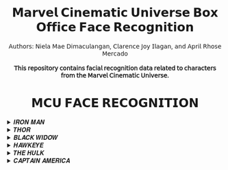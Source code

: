 <div style="text-align: center;">
  <div align="center">
    <h1>𝗠𝗮𝗿𝘃𝗲𝗹 𝗖𝗶𝗻𝗲𝗺𝗮𝘁𝗶𝗰 𝗨𝗻𝗶𝘃𝗲𝗿𝘀𝗲 𝗕𝗼𝘅 𝗢𝗳𝗳𝗶𝗰𝗲 𝗙𝗮𝗰𝗲 𝗥𝗲𝗰𝗼𝗴𝗻𝗶𝘁𝗶𝗼𝗻</h1>
  </div>
  
</div>
<div align="center">
  <div style="font-style: Autor one;">
  𝖠𝗎𝗍𝗁𝗈𝗋𝗌: 𝖭𝗂𝖾𝗅𝖺 𝖬𝖺𝖾 𝖣𝗂𝗆𝖺𝖼𝗎𝗅𝖺𝗇𝗀𝖺𝗇, 𝖢𝗅𝖺𝗋𝖾𝗇𝖼𝖾 𝖩𝗈𝗒 𝖨𝗅𝖺𝗀𝖺𝗇, 𝖺𝗇𝖽 𝖠𝗉𝗋𝗂𝗅 𝖱𝗁𝗈𝗌𝖾 𝖬𝖾𝗋𝖼𝖺𝖽𝗈
  </div>
</div>  
<be>

<br>
<div align="center">
  <strong>𝖳𝗁𝗂𝗌 𝗋𝖾𝗉𝗈𝗌𝗂𝗍𝗈𝗋𝗒 𝖼𝗈𝗇𝗍𝖺𝗂𝗇𝗌 𝖿𝖺𝖼𝗂𝖺𝗅 𝗋𝖾𝖼𝗈𝗀𝗇𝗂𝗍𝗂𝗈𝗇 𝖽𝖺𝗍𝖺 𝗋𝖾𝗅𝖺𝗍𝖾𝖽 𝗍𝗈 𝖼𝗁𝖺𝗋𝖺𝖼𝗍𝖾𝗋𝗌 𝖿𝗋𝗈𝗆 𝗍𝗁𝖾 𝖬𝖺𝗋𝗏𝖾𝗅 𝖢𝗂𝗇𝖾𝗆𝖺𝗍𝗂𝖼 𝖴𝗇𝗂𝗏𝖾𝗋𝗌𝖾.</strong>
</div>  
<be>

<div style="text-align: center;">
  <div align="center">
    <h1>𝗠𝗖𝗨 𝗙𝗔𝗖𝗘 𝗥𝗘𝗖𝗢𝗚𝗡𝗜𝗧𝗜𝗢𝗡</h1>
  </div>
</div>

<details>
<summary>𝑰𝑹𝑶𝑵 𝑴𝑨𝑵</summary>
  <div align="justify">
>𝘛𝘰𝘯𝘺 𝘚𝘵𝘢𝘳𝘬'𝘴 𝘥𝘶𝘢𝘭 𝘪𝘥𝘦𝘯𝘵𝘪𝘵𝘺 𝘢𝘴 𝘐𝘳𝘰𝘯 𝘔𝘢𝘯 𝘦𝘯𝘤𝘢𝘱𝘴𝘶𝘭𝘢𝘵𝘦𝘴 𝘢 𝘤𝘢𝘱𝘵𝘪𝘷𝘢𝘵𝘪𝘯𝘨 𝘦𝘹𝘱𝘭𝘰𝘳𝘢𝘵𝘪𝘰𝘯 𝘰𝘧 𝘳𝘦𝘢𝘭 𝘢𝘯𝘥 𝘴𝘶𝘱𝘦𝘳𝘩𝘦𝘳𝘰 𝘱𝘦𝘳𝘴𝘰𝘯𝘢𝘴. 𝘐𝘯 𝘩𝘪𝘴 𝘳𝘦𝘢𝘭 𝘪𝘥𝘦𝘯𝘵𝘪𝘵𝘺, 𝘩𝘦 𝘪𝘴 𝘢 𝘣𝘳𝘪𝘭𝘭𝘪𝘢𝘯𝘵 𝘣𝘪𝘭𝘭𝘪𝘰𝘯𝘢𝘪𝘳𝘦, 𝘦𝘱𝘪𝘵𝘰𝘮𝘪𝘻𝘪𝘯𝘨 𝘸𝘦𝘢𝘭𝘵𝘩 𝘢𝘯𝘥 𝘪𝘯𝘵𝘦𝘭𝘭𝘦𝘤𝘵. 𝘏𝘰𝘸𝘦𝘷𝘦𝘳, 𝘢𝘴 𝘐𝘳𝘰𝘯 𝘔𝘢𝘯, 𝘚𝘵𝘢𝘳𝘬'𝘴 𝘢𝘳𝘮𝘰𝘳𝘦𝘥 𝘢𝘭𝘵𝘦𝘳 𝘦𝘨𝘰 𝘣𝘦𝘤𝘰𝘮𝘦𝘴 𝘢 𝘴𝘺𝘮𝘣𝘰𝘭𝘪𝘤 𝘦𝘹𝘵𝘦𝘯𝘴𝘪𝘰𝘯 𝘰𝘧 𝘩𝘪𝘴 𝘪𝘥𝘦𝘯𝘵𝘪𝘵𝘺, 𝘴𝘩𝘰𝘸𝘤𝘢𝘴𝘪𝘯𝘨 𝘣𝘰𝘵𝘩 𝘩𝘪𝘴 𝘪𝘯𝘨𝘦𝘯𝘶𝘪𝘵𝘺 𝘢𝘯𝘥 𝘩𝘪𝘥𝘥𝘦𝘯 𝘷𝘶𝘭𝘯𝘦𝘳𝘢𝘣𝘪𝘭𝘪𝘵𝘪𝘦𝘴. 𝘛𝘩𝘦 𝘪𝘯𝘵𝘦𝘳𝘱𝘭𝘢𝘺 𝘣𝘦𝘵𝘸𝘦𝘦𝘯 𝘩𝘪𝘴 𝘱𝘶𝘣𝘭𝘪𝘤 𝘪𝘮𝘢𝘨𝘦 𝘢𝘯𝘥 𝘱𝘳𝘪𝘷𝘢𝘵𝘦 𝘴𝘵𝘳𝘶𝘨𝘨𝘭𝘦𝘴 𝘦𝘹𝘦𝘮𝘱𝘭𝘪𝘧𝘪𝘦𝘴 𝘵𝘩𝘦 𝘤𝘰𝘮𝘱𝘭𝘦𝘹𝘪𝘵𝘺 𝘰𝘧 𝘪𝘥𝘦𝘯𝘵𝘪𝘵𝘺 𝘪𝘯 𝘵𝘩𝘦 𝘴𝘶𝘱𝘦𝘳𝘩𝘦𝘳𝘰 𝘯𝘢𝘳𝘳𝘢𝘵𝘪𝘷𝘦, 𝘸𝘩𝘦𝘳𝘦 𝘵𝘩𝘦 𝘦𝘹𝘵𝘦𝘳𝘯𝘢𝘭 𝘧𝘢𝘤𝘢𝘥𝘦 𝘢𝘯𝘥 𝘱𝘦𝘳𝘴𝘰𝘯𝘢𝘭 𝘤𝘩𝘢𝘭𝘭𝘦𝘯𝘨𝘦𝘴 𝘤𝘰𝘢𝘭𝘦𝘴𝘤𝘦 𝘪𝘯𝘵𝘰 𝘢 𝘥𝘺𝘯𝘢𝘮𝘪𝘤 𝘢𝘯𝘥 𝘤𝘰𝘮𝘱𝘦𝘭𝘭𝘪𝘯𝘨 𝘤𝘩𝘢𝘳𝘢𝘤𝘵𝘦𝘳.
  </div>
</details>

<details>
  <summary>𝑻𝑯𝑶𝑹</summary>
 
  <div align="justify">
>𝘛𝘩𝘰𝘳, 𝘵𝘩𝘦 𝘎𝘰𝘥 𝘰𝘧 𝘛𝘩𝘶𝘯𝘥𝘦𝘳, 𝘱𝘳𝘦𝘴𝘦𝘯𝘵𝘴 𝘢 𝘥𝘪𝘴𝘵𝘪𝘯𝘤𝘵𝘪𝘷𝘦 𝘦𝘹𝘱𝘭𝘰𝘳𝘢𝘵𝘪𝘰𝘯 𝘰𝘧 𝘳𝘦𝘢𝘭 𝘢𝘯𝘥 𝘴𝘶𝘱𝘦𝘳𝘩𝘦𝘳𝘰 𝘪𝘥𝘦𝘯𝘵𝘪𝘵𝘺. 𝘐𝘯 𝘩𝘪𝘴 𝘳𝘦𝘢𝘭 𝘪𝘥𝘦𝘯𝘵𝘪𝘵𝘺, 𝘛𝘩𝘰𝘳 𝘪𝘴 𝘢 𝘳𝘰𝘺𝘢𝘭 𝘈𝘴𝘨𝘢𝘳𝘥𝘪𝘢𝘯 𝘱𝘳𝘪𝘯𝘤𝘦, 𝘸𝘪𝘦𝘭𝘥𝘪𝘯𝘨 𝘣𝘰𝘵𝘩 𝘴𝘵𝘳𝘦𝘯𝘨𝘵𝘩 𝘢𝘯𝘥 𝘳𝘦𝘨𝘢𝘭 𝘢𝘶𝘵𝘩𝘰𝘳𝘪𝘵𝘺. 𝘏𝘰𝘸𝘦𝘷𝘦𝘳, 𝘩𝘪𝘴 𝘴𝘶𝘱𝘦𝘳𝘩𝘦𝘳𝘰 𝘪𝘥𝘦𝘯𝘵𝘪𝘵𝘺 𝘵𝘳𝘢𝘯𝘴𝘤𝘦𝘯𝘥𝘴 𝘮𝘰𝘳𝘵𝘢𝘭 𝘤𝘰𝘯𝘧𝘪𝘯𝘦𝘴, 𝘢𝘴 𝘵𝘩𝘦 𝘮𝘪𝘨𝘩𝘵𝘺 𝘈𝘷𝘦𝘯𝘨𝘦𝘳 𝘢𝘯𝘥 𝘨𝘶𝘢𝘳𝘥𝘪𝘢𝘯 𝘰𝘧 𝘈𝘴𝘨𝘢𝘳𝘥. 𝘛𝘩𝘦 𝘦𝘯𝘤𝘩𝘢𝘯𝘵𝘦𝘥 𝘔𝘫𝘰𝘭𝘯𝘪𝘳, 𝘩𝘪𝘴 𝘪𝘤𝘰𝘯𝘪𝘤 𝘩𝘢𝘮𝘮𝘦𝘳, 𝘴𝘦𝘳𝘷𝘦𝘴 𝘢𝘴 𝘣𝘰𝘵𝘩 𝘢 𝘸𝘦𝘢𝘱𝘰𝘯 𝘢𝘯𝘥 𝘢 𝘴𝘺𝘮𝘣𝘰𝘭 𝘰𝘧 𝘩𝘪𝘴 𝘥𝘪𝘷𝘪𝘯𝘦 𝘱𝘳𝘰𝘸𝘦𝘴𝘴. 𝘛𝘩𝘰𝘳'𝘴 𝘤𝘩𝘢𝘳𝘢𝘤𝘵𝘦𝘳 𝘥𝘦𝘭𝘷𝘦𝘴 𝘪𝘯𝘵𝘰 𝘵𝘩𝘦 𝘪𝘯𝘵𝘦𝘳𝘴𝘦𝘤𝘵𝘪𝘰𝘯 𝘰𝘧 𝘨𝘰𝘥𝘭𝘺 𝘳𝘦𝘴𝘱𝘰𝘯𝘴𝘪𝘣𝘪𝘭𝘪𝘵𝘪𝘦𝘴 𝘢𝘯𝘥 𝘵𝘩𝘦 𝘳𝘦𝘭𝘢𝘵𝘢𝘣𝘭𝘦 𝘴𝘵𝘳𝘶𝘨𝘨𝘭𝘦𝘴 𝘰𝘧 𝘢𝘥𝘢𝘱𝘵𝘪𝘯𝘨 𝘵𝘰 𝘩𝘶𝘮𝘢𝘯 𝘦𝘹𝘱𝘦𝘳𝘪𝘦𝘯𝘤𝘦𝘴 𝘰𝘯 𝘌𝘢𝘳𝘵𝘩. 𝘛𝘩𝘦 𝘫𝘶𝘹𝘵𝘢𝘱𝘰𝘴𝘪𝘵𝘪𝘰𝘯 𝘰𝘧 𝘩𝘪𝘴 𝘈𝘴𝘨𝘢𝘳𝘥𝘪𝘢𝘯 𝘩𝘦𝘳𝘪𝘵𝘢𝘨𝘦 𝘢𝘯𝘥 𝘦𝘢𝘳𝘵𝘩𝘭𝘺 𝘦𝘯𝘤𝘰𝘶𝘯𝘵𝘦𝘳𝘴 𝘶𝘯𝘥𝘦𝘳𝘴𝘤𝘰𝘳𝘦𝘴 𝘵𝘩𝘦 𝘥𝘺𝘯𝘢𝘮𝘪𝘤 𝘯𝘢𝘵𝘶𝘳𝘦 𝘰𝘧 𝘪𝘥𝘦𝘯𝘵𝘪𝘵𝘺, 𝘸𝘩𝘦𝘳𝘦 𝘵𝘩𝘦 𝘦𝘹𝘵𝘳𝘢𝘰𝘳𝘥𝘪𝘯𝘢𝘳𝘺 𝘢𝘯𝘥 𝘵𝘩𝘦 𝘩𝘶𝘮𝘢𝘯 𝘤𝘰𝘦𝘹𝘪𝘴𝘵 𝘪𝘯 𝘢 𝘩𝘢𝘳𝘮𝘰𝘯𝘪𝘰𝘶𝘴 𝘺𝘦𝘵 𝘤𝘰𝘮𝘱𝘭𝘦𝘹 𝘯𝘢𝘳𝘳𝘢𝘵𝘪𝘷𝘦. 
  </div>

</details>

<details>
  <summary>𝑩𝑳𝑨𝑪𝑲 𝑾𝑰𝑫𝑶𝑾</summary>

  <div align="justify">
> 𝘉𝘭𝘢𝘤𝘬 𝘞𝘪𝘥𝘰𝘸, 𝘢𝘭𝘴𝘰 𝘬𝘯𝘰𝘸𝘯 𝘢𝘴 𝘕𝘢𝘵𝘢𝘴𝘩𝘢 𝘙𝘰𝘮𝘢𝘯𝘰𝘧𝘧, 𝘯𝘢𝘷𝘪𝘨𝘢𝘵𝘦𝘴 𝘢 𝘤𝘰𝘮𝘱𝘦𝘭𝘭𝘪𝘯𝘨 𝘥𝘪𝘤𝘩𝘰𝘵𝘰𝘮𝘺 𝘰𝘧 𝘪𝘥𝘦𝘯𝘵𝘪𝘵𝘪𝘦𝘴. 𝘐𝘯 𝘩𝘦𝘳 𝘳𝘦𝘢𝘭 𝘪𝘥𝘦𝘯𝘵𝘪𝘵𝘺, 𝘴𝘩𝘦 𝘪𝘴 𝘢 𝘴𝘬𝘪𝘭𝘭𝘦𝘥 𝘴𝘱𝘺 𝘢𝘯𝘥 𝘧𝘰𝘳𝘮𝘦𝘳 𝘢𝘴𝘴𝘢𝘴𝘴𝘪𝘯, 𝘴𝘩𝘳𝘰𝘶𝘥𝘦𝘥 𝘪𝘯 𝘢 𝘮𝘺𝘴𝘵𝘦𝘳𝘪𝘰𝘶𝘴 𝘱𝘢𝘴𝘵. 𝘈𝘴 𝘉𝘭𝘢𝘤𝘬 𝘞𝘪𝘥𝘰𝘸, 𝘴𝘩𝘦 𝘵𝘳𝘢𝘯𝘴𝘧𝘰𝘳𝘮𝘴 𝘪𝘯𝘵𝘰 𝘢 𝘧𝘰𝘳𝘮𝘪𝘥𝘢𝘣𝘭𝘦 𝘴𝘶𝘱𝘦𝘳𝘩𝘦𝘳𝘰, 𝘴𝘩𝘰𝘸𝘤𝘢𝘴𝘪𝘯𝘨 𝘶𝘯𝘱𝘢𝘳𝘢𝘭𝘭𝘦𝘭𝘦𝘥 𝘤𝘰𝘮𝘣𝘢𝘵 𝘴𝘬𝘪𝘭𝘭𝘴 𝘢𝘯𝘥 𝘴𝘵𝘳𝘢𝘵𝘦𝘨𝘪𝘤 𝘱𝘳𝘰𝘸𝘦𝘴𝘴. 𝘕𝘢𝘵𝘢𝘴𝘩𝘢'𝘴 𝘫𝘰𝘶𝘳𝘯𝘦𝘺 𝘪𝘯𝘷𝘰𝘭𝘷𝘦𝘴 𝘳𝘦𝘤𝘰𝘯𝘤𝘪𝘭𝘪𝘯𝘨 𝘩𝘦𝘳 𝘤𝘰𝘷𝘦𝘳𝘵 𝘰𝘱𝘦𝘳𝘢𝘵𝘪𝘷𝘦 𝘩𝘪𝘴𝘵𝘰𝘳𝘺 𝘸𝘪𝘵𝘩 𝘩𝘦𝘳 𝘯𝘦𝘸𝘧𝘰𝘶𝘯𝘥 𝘢𝘭𝘭𝘦𝘨𝘪𝘢𝘯𝘤𝘦 𝘵𝘰 𝘵𝘩𝘦 𝘈𝘷𝘦𝘯𝘨𝘦𝘳𝘴. 𝘛𝘩𝘦 𝘳𝘦𝘥 𝘪𝘯 𝘩𝘦𝘳 𝘭𝘦𝘥𝘨𝘦𝘳 𝘴𝘦𝘳𝘷𝘦𝘴 𝘢𝘴 𝘢 𝘤𝘰𝘯𝘴𝘵𝘢𝘯𝘵 𝘳𝘦𝘮𝘪𝘯𝘥𝘦𝘳 𝘰𝘧 𝘵𝘩𝘦 𝘴𝘩𝘢𝘥𝘰𝘸𝘴 𝘴𝘩𝘦 𝘴𝘦𝘦𝘬𝘴 𝘵𝘰 𝘰𝘷𝘦𝘳𝘤𝘰𝘮𝘦. 𝘛𝘩𝘦 𝘤𝘩𝘢𝘳𝘢𝘤𝘵𝘦𝘳 𝘰𝘧 𝘉𝘭𝘢𝘤𝘬 𝘞𝘪𝘥𝘰𝘸 𝘦𝘹𝘦𝘮𝘱𝘭𝘪𝘧𝘪𝘦𝘴 𝘵𝘩𝘦 𝘪𝘯𝘵𝘳𝘪𝘤𝘢𝘵𝘦 𝘥𝘢𝘯𝘤𝘦 𝘣𝘦𝘵𝘸𝘦𝘦𝘯 𝘵𝘩𝘦 𝘦𝘭𝘶𝘴𝘪𝘷𝘦 𝘯𝘢𝘵𝘶𝘳𝘦 𝘰𝘧 𝘢 𝘴𝘱𝘺'𝘴 𝘪𝘥𝘦𝘯𝘵𝘪𝘵𝘺 𝘢𝘯𝘥 𝘵𝘩𝘦 𝘪𝘯𝘥𝘰𝘮𝘪𝘵𝘢𝘣𝘭𝘦 𝘴𝘱𝘪𝘳𝘪𝘵 𝘰𝘧 𝘢 𝘴𝘶𝘱𝘦𝘳𝘩𝘦𝘳𝘰. 𝘏𝘦𝘳 𝘦𝘷𝘰𝘭𝘶𝘵𝘪𝘰𝘯 𝘶𝘯𝘥𝘦𝘳𝘴𝘤𝘰𝘳𝘦𝘴 𝘵𝘩𝘦 𝘳𝘦𝘴𝘪𝘭𝘪𝘦𝘯𝘤𝘦 𝘳𝘦𝘲𝘶𝘪𝘳𝘦𝘥 𝘵𝘰 𝘳𝘦𝘥𝘦𝘧𝘪𝘯𝘦 𝘰𝘯𝘦𝘴𝘦𝘭𝘧 𝘣𝘦𝘺𝘰𝘯𝘥 𝘢 𝘮𝘶𝘳𝘬𝘺 𝘱𝘢𝘴𝘵, 𝘴𝘩𝘰𝘸𝘤𝘢𝘴𝘪𝘯𝘨 𝘵𝘩𝘦 𝘤𝘰𝘮𝘱𝘭𝘦𝘹𝘪𝘵𝘺 𝘰𝘧 𝘪𝘥𝘦𝘯𝘵𝘪𝘵𝘺 𝘸𝘪𝘵𝘩𝘪𝘯 𝘵𝘩𝘦 𝘴𝘶𝘱𝘦𝘳𝘩𝘦𝘳𝘰 𝘯𝘢𝘳𝘳𝘢𝘵𝘪𝘷𝘦.
    </div>
</details>

<details>
  <summary>𝑯𝑨𝑾𝑲𝑬𝒀𝑬</summary>
  
  <div align="justify">
>𝘏𝘢𝘸𝘬𝘦𝘺𝘦, 𝘰𝘳 𝘊𝘭𝘪𝘯𝘵 𝘉𝘢𝘳𝘵𝘰𝘯, 𝘦𝘮𝘣𝘰𝘥𝘪𝘦𝘴 𝘢 𝘶𝘯𝘪𝘲𝘶𝘦 𝘦𝘹𝘱𝘭𝘰𝘳𝘢𝘵𝘪𝘰𝘯 𝘰𝘧 𝘥𝘶𝘢𝘭 𝘪𝘥𝘦𝘯𝘵𝘪𝘵𝘪𝘦𝘴. 𝘐𝘯 𝘩𝘪𝘴 𝘳𝘦𝘢𝘭 𝘪𝘥𝘦𝘯𝘵𝘪𝘵𝘺, 𝘊𝘭𝘪𝘯𝘵 𝘪𝘴 𝘢𝘯 𝘦𝘹𝘤𝘦𝘱𝘵𝘪𝘰𝘯𝘢𝘭𝘭𝘺 𝘴𝘬𝘪𝘭𝘭𝘦𝘥 𝘢𝘳𝘤𝘩𝘦𝘳 𝘢𝘯𝘥 𝘮𝘢𝘳𝘬𝘴𝘮𝘢𝘯, 𝘨𝘳𝘰𝘶𝘯𝘥𝘪𝘯𝘨 𝘵𝘩𝘦 𝘈𝘷𝘦𝘯𝘨𝘦𝘳𝘴 𝘸𝘪𝘵𝘩 𝘩𝘪𝘴 𝘩𝘶𝘮𝘢𝘯 𝘱𝘳𝘦𝘤𝘪𝘴𝘪𝘰𝘯 𝘢𝘮𝘪𝘥 𝘴𝘶𝘱𝘦𝘳𝘩𝘶𝘮𝘢𝘯 𝘢𝘣𝘪𝘭𝘪𝘵𝘪𝘦𝘴. 𝘈𝘴 𝘏𝘢𝘸𝘬𝘦𝘺𝘦, 𝘩𝘦 𝘣𝘦𝘤𝘰𝘮𝘦𝘴 𝘵𝘩𝘦 𝘶𝘯𝘴𝘶𝘯𝘨 𝘩𝘦𝘳𝘰 𝘸𝘪𝘦𝘭𝘥𝘪𝘯𝘨 𝘢 𝘣𝘰𝘸 𝘢𝘯𝘥 𝘢𝘳𝘳𝘰𝘸, 𝘴𝘩𝘰𝘸𝘤𝘢𝘴𝘪𝘯𝘨 𝘶𝘯𝘱𝘢𝘳𝘢𝘭𝘭𝘦𝘭𝘦𝘥 𝘢𝘤𝘤𝘶𝘳𝘢𝘤𝘺 𝘢𝘯𝘥 𝘢𝘥𝘢𝘱𝘵𝘢𝘣𝘪𝘭𝘪𝘵𝘺. 𝘊𝘭𝘪𝘯𝘵'𝘴 𝘪𝘥𝘦𝘯𝘵𝘪𝘵𝘺 𝘢𝘴 𝘢 𝘧𝘢𝘮𝘪𝘭𝘺 𝘮𝘢𝘯 𝘧𝘶𝘳𝘵𝘩𝘦𝘳 𝘢𝘥𝘥𝘴 𝘭𝘢𝘺𝘦𝘳𝘴 𝘵𝘰 𝘩𝘪𝘴 𝘤𝘩𝘢𝘳𝘢𝘤𝘵𝘦𝘳, 𝘦𝘮𝘱𝘩𝘢𝘴𝘪𝘻𝘪𝘯𝘨 𝘵𝘩𝘦 𝘳𝘦𝘭𝘢𝘵𝘢𝘣𝘭𝘦 𝘢𝘴𝘱𝘦𝘤𝘵𝘴 𝘰𝘧 𝘩𝘪𝘴 𝘭𝘪𝘧𝘦 𝘣𝘦𝘺𝘰𝘯𝘥 𝘴𝘶𝘱𝘦𝘳𝘩𝘦𝘳𝘰 𝘥𝘶𝘵𝘪𝘦𝘴. 𝘛𝘩𝘦 𝘴𝘪𝘮𝘱𝘭𝘪𝘤𝘪𝘵𝘺 𝘰𝘧 𝘢 𝘣𝘰𝘸 𝘤𝘰𝘯𝘵𝘳𝘢𝘴𝘵𝘴 𝘸𝘪𝘵𝘩 𝘵𝘩𝘦 𝘨𝘳𝘢𝘯𝘥𝘦𝘶𝘳 𝘰𝘧 𝘴𝘶𝘱𝘦𝘳𝘱𝘰𝘸𝘦𝘳𝘴, 𝘺𝘦𝘵 𝘏𝘢𝘸𝘬𝘦𝘺𝘦'𝘴 𝘳𝘦𝘴𝘪𝘭𝘪𝘦𝘯𝘤𝘦 𝘢𝘯𝘥 𝘴𝘵𝘳𝘢𝘵𝘦𝘨𝘪𝘤 𝘣𝘳𝘪𝘭𝘭𝘪𝘢𝘯𝘤𝘦 𝘮𝘢𝘬𝘦 𝘩𝘪𝘮 𝘢𝘯 𝘪𝘯𝘥𝘪𝘴𝘱𝘦𝘯𝘴𝘢𝘣𝘭𝘦 𝘈𝘷𝘦𝘯𝘨𝘦𝘳. 𝘊𝘭𝘪𝘯𝘵 𝘉𝘢𝘳𝘵𝘰𝘯'𝘴 𝘤𝘩𝘢𝘳𝘢𝘤𝘵𝘦𝘳 𝘶𝘯𝘥𝘦𝘳𝘴𝘤𝘰𝘳𝘦𝘴 𝘵𝘩𝘢𝘵 𝘦𝘷𝘦𝘯 𝘪𝘯 𝘢 𝘸𝘰𝘳𝘭𝘥 𝘰𝘧 𝘨𝘰𝘥𝘴 𝘢𝘯𝘥 𝘮𝘰𝘯𝘴𝘵𝘦𝘳𝘴, 𝘢 𝘮𝘰𝘳𝘵𝘢𝘭 𝘸𝘪𝘵𝘩 𝘶𝘯𝘸𝘢𝘷𝘦𝘳𝘪𝘯𝘨 𝘴𝘬𝘪𝘭𝘭 𝘢𝘯𝘥 𝘥𝘦𝘵𝘦𝘳𝘮𝘪𝘯𝘢𝘵𝘪𝘰𝘯 𝘤𝘢𝘯 𝘤𝘢𝘳𝘷𝘦 𝘢 𝘴𝘪𝘨𝘯𝘪𝘧𝘪𝘤𝘢𝘯𝘵 𝘴𝘱𝘢𝘤𝘦 𝘸𝘪𝘵𝘩𝘪𝘯 𝘵𝘩𝘦 𝘴𝘶𝘱𝘦𝘳𝘩𝘦𝘳𝘰 𝘯𝘢𝘳𝘳𝘢𝘵𝘪𝘷𝘦.
  </div>
</details>

<details>
  <summary>𝑻𝑯𝑬 𝑯𝑼𝑳𝑲</summary>

  <div align="justify">
>𝘛𝘩𝘦 𝘏𝘶𝘭𝘬, 𝘢𝘭𝘵𝘦𝘳 𝘦𝘨𝘰 𝘰𝘧 𝘋𝘳. 𝘉𝘳𝘶𝘤𝘦 𝘉𝘢𝘯𝘯𝘦𝘳, 𝘳𝘦𝘱𝘳𝘦𝘴𝘦𝘯𝘵𝘴 𝘢 𝘶𝘯𝘪𝘲𝘶𝘦 𝘥𝘶𝘢𝘭𝘪𝘵𝘺 𝘪𝘯 𝘵𝘩𝘦 𝘳𝘦𝘢𝘭𝘮 𝘰𝘧 𝘴𝘶𝘱𝘦𝘳𝘩𝘦𝘳𝘰 𝘪𝘥𝘦𝘯𝘵𝘪𝘵𝘪𝘦𝘴. 𝘐𝘯 𝘩𝘪𝘴 𝘳𝘦𝘢𝘭 𝘪𝘥𝘦𝘯𝘵𝘪𝘵𝘺, 𝘉𝘢𝘯𝘯𝘦𝘳 𝘪𝘴 𝘢 𝘣𝘳𝘪𝘭𝘭𝘪𝘢𝘯𝘵 𝘴𝘤𝘪𝘦𝘯𝘵𝘪𝘴𝘵 𝘨𝘳𝘢𝘱𝘱𝘭𝘪𝘯𝘨 𝘸𝘪𝘵𝘩 𝘵𝘩𝘦 𝘤𝘰𝘯𝘴𝘦𝘲𝘶𝘦𝘯𝘤𝘦𝘴 𝘰𝘧 𝘨𝘢𝘮𝘮𝘢 𝘳𝘢𝘥𝘪𝘢𝘵𝘪𝘰𝘯. 𝘈𝘴 𝘵𝘩𝘦 𝘏𝘶𝘭𝘬, 𝘩𝘦 𝘶𝘯𝘥𝘦𝘳𝘨𝘰𝘦𝘴 𝘢 𝘳𝘢𝘥𝘪𝘤𝘢𝘭 𝘵𝘳𝘢𝘯𝘴𝘧𝘰𝘳𝘮𝘢𝘵𝘪𝘰𝘯 𝘪𝘯𝘵𝘰 𝘢 𝘤𝘰𝘭𝘰𝘴𝘴𝘢𝘭, 𝘨𝘳𝘦𝘦𝘯-𝘴𝘬𝘪𝘯𝘯𝘦𝘥 𝘣𝘦𝘩𝘦𝘮𝘰𝘵𝘩 𝘸𝘪𝘵𝘩 𝘶𝘯𝘱𝘢𝘳𝘢𝘭𝘭𝘦𝘭𝘦𝘥 𝘴𝘵𝘳𝘦𝘯𝘨𝘵𝘩. 𝘛𝘩𝘦 𝘏𝘶𝘭𝘬 𝘴𝘦𝘳𝘷𝘦𝘴 𝘢𝘴 𝘢𝘯 𝘦𝘮𝘣𝘰𝘥𝘪𝘮𝘦𝘯𝘵 𝘰𝘧 𝘶𝘯𝘭𝘦𝘢𝘴𝘩𝘦𝘥 𝘱𝘰𝘸𝘦𝘳 𝘢𝘯𝘥 𝘵𝘩𝘦 𝘪𝘯𝘵𝘦𝘳𝘯𝘢𝘭 𝘴𝘵𝘳𝘶𝘨𝘨𝘭𝘦 𝘣𝘦𝘵𝘸𝘦𝘦𝘯 𝘤𝘰𝘯𝘵𝘳𝘰𝘭 𝘢𝘯𝘥 𝘤𝘩𝘢𝘰𝘴 𝘸𝘪𝘵𝘩𝘪𝘯 𝘉𝘢𝘯𝘯𝘦𝘳. 𝘛𝘩𝘪𝘴 𝘴𝘶𝘱𝘦𝘳𝘩𝘦𝘳𝘰 𝘪𝘥𝘦𝘯𝘵𝘪𝘵𝘺 𝘥𝘦𝘭𝘷𝘦𝘴 𝘪𝘯𝘵𝘰 𝘵𝘩𝘦 𝘱𝘳𝘰𝘧𝘰𝘶𝘯𝘥 𝘪𝘮𝘱𝘢𝘤𝘵 𝘰𝘧 𝘴𝘤𝘪𝘦𝘯𝘵𝘪𝘧𝘪𝘤 𝘦𝘹𝘱𝘦𝘳𝘪𝘮𝘦𝘯𝘵𝘢𝘵𝘪𝘰𝘯 𝘰𝘯 𝘰𝘯𝘦'𝘴 𝘱𝘦𝘳𝘴𝘰𝘯𝘢, 𝘦𝘱𝘪𝘵𝘰𝘮𝘪𝘻𝘪𝘯𝘨 𝘵𝘩𝘦 𝘤𝘰𝘦𝘹𝘪𝘴𝘵𝘦𝘯𝘤𝘦 𝘰𝘧 𝘣𝘳𝘪𝘭𝘭𝘪𝘢𝘯𝘤𝘦 𝘢𝘯𝘥 𝘣𝘳𝘢𝘸𝘯. 𝘛𝘩𝘦 𝘏𝘶𝘭𝘬'𝘴 𝘪𝘥𝘦𝘯𝘵𝘪𝘵𝘺 𝘴𝘵𝘢𝘯𝘥𝘴 𝘢𝘴 𝘢 𝘵𝘦𝘴𝘵𝘢𝘮𝘦𝘯𝘵 𝘵𝘰 𝘵𝘩𝘦 𝘱𝘦𝘳𝘱𝘦𝘵𝘶𝘢𝘭 𝘤𝘰𝘯𝘧𝘭𝘪𝘤𝘵 𝘢𝘯𝘥 𝘴𝘺𝘮𝘣𝘪𝘰𝘴𝘪𝘴 𝘣𝘦𝘵𝘸𝘦𝘦𝘯 𝘪𝘯𝘵𝘦𝘭𝘭𝘦𝘤𝘵 𝘢𝘯𝘥 𝘣𝘳𝘶𝘵𝘦 𝘧𝘰𝘳𝘤𝘦 𝘸𝘪𝘵𝘩𝘪𝘯 𝘵𝘩𝘦 𝘴𝘶𝘱𝘦𝘳𝘩𝘦𝘳𝘰 𝘯𝘢𝘳𝘳𝘢𝘵𝘪𝘷𝘦.
  </div>
 </details>

<details>
  <summary>𝑪𝑨𝑷𝑻𝑨𝑰𝑵 𝑨𝑴𝑬𝑹𝑰𝑪𝑨</summary>

  <div align="justify">
>𝘊𝘢𝘱𝘵𝘢𝘪𝘯 𝘈𝘮𝘦𝘳𝘪𝘤𝘢, 𝘢𝘭𝘴𝘰 𝘬𝘯𝘰𝘸𝘯 𝘢𝘴 𝘚𝘵𝘦𝘷𝘦 𝘙𝘰𝘨𝘦𝘳𝘴, 𝘦𝘮𝘣𝘰𝘥𝘪𝘦𝘴 𝘢 𝘱𝘢𝘵𝘳𝘪𝘰𝘵𝘪𝘤 𝘢𝘯𝘥 𝘶𝘯𝘸𝘢𝘷𝘦𝘳𝘪𝘯𝘨 𝘪𝘥𝘦𝘯𝘵𝘪𝘵𝘺. 𝘐𝘯 𝘩𝘪𝘴 𝘳𝘦𝘢𝘭 𝘱𝘦𝘳𝘴𝘰𝘯𝘢, 𝘙𝘰𝘨𝘦𝘳𝘴 𝘪𝘴 𝘢 𝘴𝘺𝘮𝘣𝘰𝘭 𝘰𝘧 𝘳𝘦𝘴𝘪𝘭𝘪𝘦𝘯𝘤𝘦, 𝘩𝘢𝘷𝘪𝘯𝘨 𝘵𝘳𝘢𝘯𝘴𝘧𝘰𝘳𝘮𝘦𝘥 𝘧𝘳𝘰𝘮 𝘢 𝘧𝘳𝘢𝘪𝘭 𝘺𝘰𝘶𝘯𝘨 𝘮𝘢𝘯 𝘪𝘯𝘵𝘰 𝘢 𝘴𝘶𝘱𝘦𝘳-𝘴𝘰𝘭𝘥𝘪𝘦𝘳 𝘵𝘩𝘳𝘰𝘶𝘨𝘩 𝘵𝘩𝘦 𝘚𝘶𝘱𝘦𝘳 𝘚𝘰𝘭𝘥𝘪𝘦𝘳 𝘚𝘦𝘳𝘶𝘮. 𝘈𝘴 𝘊𝘢𝘱𝘵𝘢𝘪𝘯 𝘈𝘮𝘦𝘳𝘪𝘤𝘢, 𝘩𝘦 𝘣𝘦𝘤𝘰𝘮𝘦𝘴 𝘵𝘩𝘦 𝘭𝘪𝘷𝘪𝘯𝘨 𝘦𝘮𝘣𝘰𝘥𝘪𝘮𝘦𝘯𝘵 𝘰𝘧 𝘫𝘶𝘴𝘵𝘪𝘤𝘦, 𝘸𝘪𝘦𝘭𝘥𝘪𝘯𝘨 𝘩𝘪𝘴 𝘪𝘤𝘰𝘯𝘪𝘤 𝘴𝘩𝘪𝘦𝘭𝘥 𝘢𝘴 𝘢 𝘴𝘺𝘮𝘣𝘰𝘭 𝘰𝘧 𝘩𝘰𝘱𝘦. 𝘙𝘰𝘨𝘦𝘳𝘴' 𝘪𝘥𝘦𝘯𝘵𝘪𝘵𝘺 𝘪𝘴 𝘥𝘦𝘦𝘱𝘭𝘺 𝘳𝘰𝘰𝘵𝘦𝘥 𝘪𝘯 𝘱𝘳𝘪𝘯𝘤𝘪𝘱𝘭𝘦𝘴 𝘰𝘧 𝘩𝘰𝘯𝘰𝘳, 𝘥𝘶𝘵𝘺, 𝘢𝘯𝘥 𝘴𝘢𝘤𝘳𝘪𝘧𝘪𝘤𝘦, 𝘳𝘦𝘧𝘭𝘦𝘤𝘵𝘪𝘯𝘨 𝘵𝘩𝘦 𝘪𝘥𝘦𝘢𝘭𝘴 𝘰𝘧 𝘢 𝘣𝘺𝘨𝘰𝘯𝘦 𝘦𝘳𝘢. 𝘛𝘩𝘦 𝘴𝘵𝘢𝘳-𝘴𝘱𝘢𝘯𝘨𝘭𝘦𝘥 𝘩𝘦𝘳𝘰 𝘴𝘵𝘢𝘯𝘥𝘴 𝘢𝘴 𝘢 𝘴𝘦𝘯𝘵𝘪𝘯𝘦𝘭 𝘢𝘨𝘢𝘪𝘯𝘴𝘵 𝘵𝘺𝘳𝘢𝘯𝘯𝘺, 𝘴𝘩𝘰𝘸𝘤𝘢𝘴𝘪𝘯𝘨 𝘵𝘩𝘦 𝘦𝘯𝘥𝘶𝘳𝘪𝘯𝘨 𝘴𝘵𝘳𝘦𝘯𝘨𝘵𝘩 𝘰𝘧 𝘤𝘩𝘢𝘳𝘢𝘤𝘵𝘦𝘳 𝘢𝘯𝘥 𝘶𝘯𝘸𝘢𝘷𝘦𝘳𝘪𝘯𝘨 𝘤𝘰𝘮𝘮𝘪𝘵𝘮𝘦𝘯𝘵 𝘵𝘰 𝘵𝘩𝘦 𝘨𝘳𝘦𝘢𝘵𝘦𝘳 𝘨𝘰𝘰𝘥. 𝘊𝘢𝘱𝘵𝘢𝘪𝘯 𝘈𝘮𝘦𝘳𝘪𝘤𝘢'𝘴 𝘥𝘶𝘢𝘭 𝘪𝘥𝘦𝘯𝘵𝘪𝘵𝘪𝘦𝘴 𝘦𝘹𝘦𝘮𝘱𝘭𝘪𝘧𝘺 𝘵𝘩𝘦 𝘵𝘳𝘢𝘯𝘴𝘧𝘰𝘳𝘮𝘢𝘵𝘪𝘷𝘦 𝘱𝘰𝘸𝘦𝘳 𝘰𝘧 𝘤𝘰𝘶𝘳𝘢𝘨𝘦 𝘢𝘯𝘥 𝘵𝘩𝘦 𝘦𝘯𝘥𝘶𝘳𝘪𝘯𝘨 𝘭𝘦𝘨𝘢𝘤𝘺 𝘰𝘧 𝘢 𝘩𝘦𝘳𝘰 𝘸𝘩𝘰 𝘵𝘳𝘢𝘯𝘴𝘤𝘦𝘯𝘥𝘴 𝘵𝘪𝘮𝘦.
  </div>
